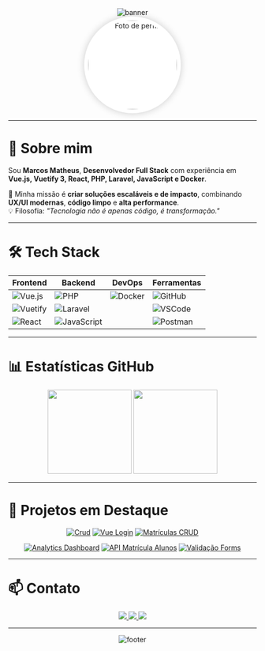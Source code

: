 <!-- Banner animado -->
<div align="center">
  <img src="https://capsule-render.vercel.app/api?type=waving&color=0A66C2&height=200&section=header&text=👨‍💻+Marcos+Matheus&fontSize=42&fontColor=ffffff&animation=twinkling&fontAlignY=35" alt="banner" />
</div>

<!-- Foto Perfil -->
<div align="center">
  <img src="https://avatars.githubusercontent.com/u/116637532?v=4" alt="Foto de perfil" height="180" style="border-radius: 50%; background:white; padding:8px; box-shadow: 0 0 15px rgba(0,0,0,0.2);" />
</div>

---

# 👋 Sobre mim  

Sou **Marcos Matheus**, **Desenvolvedor Full Stack** com experiência em **Vue.js, Vuetify 3, React, PHP, Laravel, JavaScript e Docker**.  

🚀 Minha missão é **criar soluções escaláveis e de impacto**, combinando **UX/UI modernas**, **código limpo** e **alta performance**.  
💡 Filosofia: *"Tecnologia não é apenas código, é transformação."*  

---

# 🛠️ Tech Stack  

<div align="center">

| Frontend | Backend | DevOps | Ferramentas |
|----------|----------|--------|-------------|
| ![Vue.js](https://img.shields.io/badge/Vue.js-35495E?style=for-the-badge&logo=vuedotjs&logoColor=4FC08D) | ![PHP](https://img.shields.io/badge/PHP-777BB4?style=for-the-badge&logo=php&logoColor=white) | ![Docker](https://img.shields.io/badge/Docker-2496ED?style=for-the-badge&logo=docker&logoColor=white) | ![GitHub](https://img.shields.io/badge/GitHub-171515?style=for-the-badge&logo=github&logoColor=white) |
| ![Vuetify](https://img.shields.io/badge/Vuetify-1867C0?style=for-the-badge&logo=vuetify&logoColor=white) | ![Laravel](https://img.shields.io/badge/Laravel-FF2D20?style=for-the-badge&logo=laravel&logoColor=white) |  | ![VSCode](https://img.shields.io/badge/VSCode-007ACC?style=for-the-badge&logo=visualstudiocode&logoColor=white) |
| ![React](https://img.shields.io/badge/React-20232A?style=for-the-badge&logo=react&logoColor=61DAFB) | ![JavaScript](https://img.shields.io/badge/JavaScript-F7DF1E?style=for-the-badge&logo=javascript&logoColor=black) |  | ![Postman](https://img.shields.io/badge/Postman-FF6C37?style=for-the-badge&logo=postman&logoColor=white) |

</div>

---

# 📊 Estatísticas GitHub  

<div align="center">
  <img src="https://github-readme-stats.vercel.app/api?username=1Matheusc1&show_icons=true&theme=tokyonight&hide_border=true&include_all_commits=true&count_private=true&locale=pt-br" height="170" />
  <img src="https://github-readme-streak-stats.herokuapp.com/?user=1Matheusc1&theme=tokyonight&hide_border=true&locale=pt-br" height="170" />
</div>  

---

# 🌟 Projetos em Destaque  

<div align="center">

[![Crud](https://img.shields.io/badge/Crud-Vue3_Vuetify-blue?style=for-the-badge&logo=vue.js)](https://github.com/1Matheusc1/Crud)
[![Vue Login](https://img.shields.io/badge/VueLogin-Vuetify3-green?style=for-the-badge&logo=vuetify)](https://github.com/1Matheusc1/vue-login-vuetify)
[![Matrículas CRUD](https://img.shields.io/badge/Matriculas-CRUD-purple?style=for-the-badge&logo=vue.js)](https://github.com/1Matheusc1/matriculas-crud-vue-vuetify)  

[![Analytics Dashboard](https://img.shields.io/badge/Analytics-Dashboard-orange?style=for-the-badge&logo=react)](https://github.com/1Matheusc1/_analytics-dashboard)
[![API Matrícula Alunos](https://img.shields.io/badge/API-MatriculaAlunos-red?style=for-the-badge&logo=laravel)](https://github.com/1Matheusc1/api-matricula-alunos)
[![Validação Forms](https://img.shields.io/badge/Validação-Forms-blueviolet?style=for-the-badge&logo=javascript)](https://github.com/1Matheusc1/Valida-o-Forms)

</div>

---

# 📫 Contato  

<div align="center">
  <a href="http://www.linkedin.com/in/marcos-matheus-34a257304" target="_blank">
    <img src="https://img.shields.io/badge/LinkedIn-0A66C2?style=for-the-badge&logo=linkedin&logoColor=white" />
  </a>
  <a href="https://github.com/1Matheusc1" target="_blank">
    <img src="https://img.shields.io/badge/GitHub-171515?style=for-the-badge&logo=github&logoColor=white" />
  </a>
  <a href="https://www.instagram.com/https.theus___" target="_blank">
    <img src="https://img.shields.io/badge/Instagram-E4405F?style=for-the-badge&logo=instagram&logoColor=white" />
  </a>
</div>  

---

<!-- Rodapé animado -->
<div align="center">
  <img src="https://capsule-render.vercel.app/api?type=waving&color=0A66C2&height=120&section=footer" alt="footer"/>
</div>
